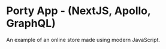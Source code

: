# Porty App - (NextJS, Apollo, GraphQL)

An example of an online store made using modern JavaScript.

